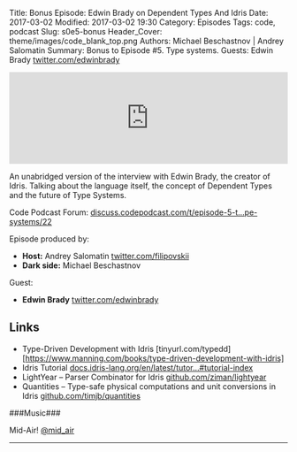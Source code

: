 Title: Bonus Episode: Edwin Brady on Dependent Types And Idris
Date: 2017-03-02
Modified: 2017-03-02 19:30
Category: Episodes
Tags: code, podcast
Slug: s0e5-bonus
Header_Cover: theme/images/code_blank_top.png
Authors: Michael Beschastnov | Andrey Salomatin
Summary: Bonus to Episode #5. Type systems. Guests: Edwin Brady	[twitter.com/edwinbrady](https://twitter.com/edwinbrady)

<iframe width="100%" height="166" scrolling="no" frameborder="no" src="https://w.soundcloud.com/player/?url=https%3A//api.soundcloud.com/tracks/308057597&amp;color=0066cc&amp;auto_play=false&amp;hide_related=false&amp;show_comments=true&amp;show_user=true&amp;show_reposts=false"></iframe>
<div class="addthis_sharing_toolbox"></div>

An unabridged version of the interview with Edwin Brady, the creator of Idris. Talking about the language itself, the concept of Dependent Types and the future of Type Systems.

Code Podcast Forum: [discuss.codepodcast.com/t/episode-5-t…pe-systems/22](https://discuss.codepodcast.com/t/episode-5-type-systems/22)

Episode produced by:
- **Host:** Andrey Salomatin [twitter.com/filipovskii](https://twitter.com/filipovskii)
- **Dark side:** Michael Beschastnov

Guest:
- **Edwin Brady** [twitter.com/edwinbrady](https://twitter.com/edwinbrady)

## Links

- Type-Driven Development with Idris [tinyurl.com/typedd][https://www.manning.com/books/type-driven-development-with-idris]
- Idris Tutorial [docs.idris-lang.org/en/latest/tutor…#tutorial-index](http://docs.idris-lang.org/en/latest/tutorial/index.html#tutorial-index)
- LightYear – Parser Combinator for Idris [github.com/ziman/lightyear](https://github.com/ziman/lightyear)
- Quantities – Type-safe physical computations and unit conversions in Idris [github.com/timjb/quantities](https://github.com/timjb/quantities)

###Music###

Mid-Air! [@mid_air](https://soundcloud.com/mid_air)


----------


